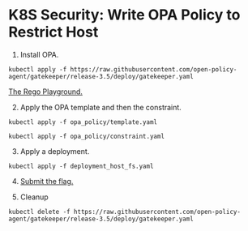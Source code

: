 # K8S Security: Write OPA Policy to Restrict Host

1. Install OPA.

```
kubectl apply -f https://raw.githubusercontent.com/open-policy-agent/gatekeeper/release-3.5/deploy/gatekeeper.yaml
```

[The Rego Playground.](https://play.openpolicyagent.org/p/dkoPXIHvTU)

2. Apply the OPA template and then the constraint.

```
kubectl apply -f opa_policy/template.yaml
```
```
kubectl apply -f opa_policy/constraint.yaml
```

3. Apply a deployment.

```
kubectl apply -f deployment_host_fs.yaml
```

4. [Submit the flag.](https://devslop.ctfd.io/challenges#Challenge%2022-14)

5. Cleanup

```
kubectl delete -f https://raw.githubusercontent.com/open-policy-agent/gatekeeper/release-3.5/deploy/gatekeeper.yaml
```
